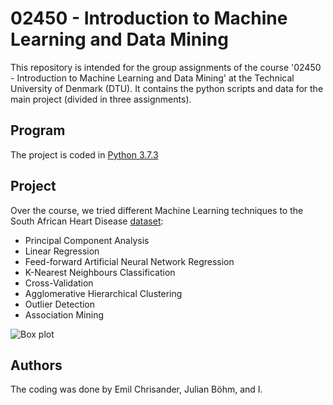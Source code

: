 # 02450 - Introduction to Machine Learning and Data Mining
This repository is intended for the group assignments of the course '02450 - Introduction to Machine Learning and Data Mining' at the Technical University of Denmark (DTU). It contains the python scripts and data for the main project (divided in three assignments).

## Program
The project is coded in [Python 3.7.3](https://www.python.org/)

## Project
Over the course, we tried different Machine Learning techniques to the South African Heart Disease [dataset](https://web.stanford.edu/~hastie/ElemStatLearn/datasets/SAheart.data):
* Principal Component Analysis
* Linear Regression
* Feed-forward Artificial Neural Network Regression
* K-Nearest Neighbours Classification
* Cross-Validation
* Agglomerative Hierarchical Clustering
* Outlier Detection
* Association Mining

![Box plot](https://github.com/jmontalvo94/02450_Introduction_to_ML/blob/master/5_images/individual_box_plot_conditional_on_chd.png)

## Authors
The coding was done by Emil Chrisander, Julian Böhm, and I.
